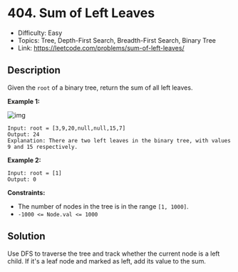 # 404. Sum of Left Leaves

- Difficulty: Easy
- Topics: Tree, Depth-First Search, Breadth-First Search, Binary Tree
- Link: https://leetcode.com/problems/sum-of-left-leaves/

## Description

Given the `root` of a binary tree, return the sum of all left leaves.

**Example 1:**

![img](https://assets.leetcode.com/uploads/2021/04/08/leftsum-tree.jpg)

```
Input: root = [3,9,20,null,null,15,7]
Output: 24
Explanation: There are two left leaves in the binary tree, with values 9 and 15 respectively.
```

**Example 2:**

```
Input: root = [1]
Output: 0
```

**Constraints:**

- The number of nodes in the tree is in the range `[1, 1000]`.
- `-1000 <= Node.val <= 1000`

## Solution

Use DFS to traverse the tree and track whether the current node is a left child. If it's a leaf node and marked as left, add its value to the sum.
